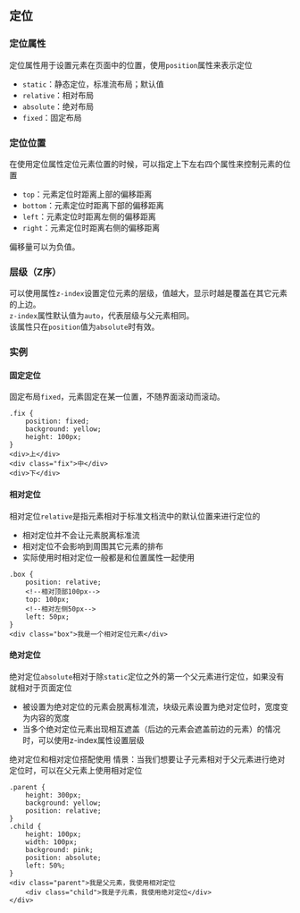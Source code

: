 ## 定位
### 定位属性
定位属性用于设置元素在页面中的位置，使用`position`属性来表示定位
* `static`：静态定位，标准流布局；默认值
* `relative`：相对布局
* `absolute`：绝对布局
* `fixed`：固定布局

### 定位位置
在使用定位属性定位元素位置的时候，可以指定上下左右四个属性来控制元素的位置
* `top`：元素定位时距离上部的偏移距离
* `bottom`：元素定位时距离下部的偏移距离
* `left`：元素定位时距离左侧的偏移距离
* `right`：元素定位时距离右侧的偏移距离

偏移量可以为负值。

### 层级（Z序）
可以使用属性`z-index`设置定位元素的层级，值越大，显示时越是覆盖在其它元素的上边。  
`z-index`属性默认值为`auto`，代表层级与父元素相同。  
该属性只在`position`值为`absolute`时有效。

### 实例
#### 固定定位
固定布局`fixed`，元素固定在某一位置，不随界面滚动而滚动。
```
.fix {
    position: fixed;
    background: yellow;
    height: 100px;
}
<div>上</div>
<div class="fix">中</div>
<div>下</div>
```

#### 相对定位
相对定位`relative`是指元素相对于标准文档流中的默认位置来进行定位的
* 相对定位并不会让元素脱离标准流
* 相对定位不会影响到周围其它元素的排布
* 实际使用时相对定位一般都是和位置属性一起使用

```
.box { 
    position: relative; 
    <!--相对顶部100px-->
    top: 100px; 
    <!--相对左侧50px-->
    left: 50px;
}
<div class="box">我是一个相对定位元素</div>
```

#### 绝对定位
绝对定位`absolute`相对于除`static`定位之外的第一个父元素进行定位，如果没有就相对于页面定位
* 被设置为绝对定位的元素会脱离标准流，块级元素设置为绝对定位时，宽度变为内容的宽度
* 当多个绝对定位元素出现相互遮盖（后边的元素会遮盖前边的元素）的情况时，可以使用z-index属性设置层级

绝对定位和相对定位搭配使用
情景：当我们想要让子元素相对于父元素进行绝对定位时，可以在父元素上使用相对定位
```
.parent {
    height: 300px;
    background: yellow;
    position: relative;
}
.child {
    height: 100px;
    width: 100px;
    background: pink;
    position: absolute;
    left: 50%;
}
<div class="parent">我是父元素，我使用相对定位
    <div class="child">我是子元素，我使用绝对定位</div>
</div>
```